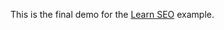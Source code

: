 This is the final demo for the [Learn SEO](https://nextjs.org/learn/seo/introduction-to-seo) example.
